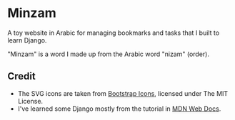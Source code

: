 # Minzam

A toy website in Arabic for managing bookmarks and tasks that I built to learn Django.

"Minzam" is a word I made up from the Arabic word "nizam" (order).

## Credit

- The SVG icons are taken from [Bootstrap Icons](https://icons.getbootstrap.com/), licensed under The MIT License.
- I've learned some Django mostly from the tutorial in [MDN Web Docs](https://developer.mozilla.org/en-US/docs/Learn/Server-side/Django).
